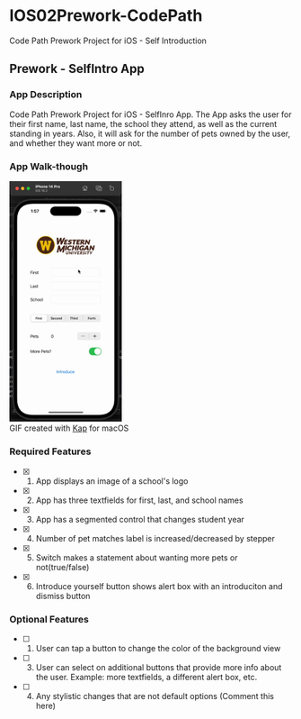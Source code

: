# IOS02Prework-CodePath
Code Path Prework Project for iOS - Self Introduction


## Prework - SelfIntro App

### App Description

Code Path Prework Project for iOS - SelfInro App. The App asks the user for their first name, last name, the school they attend, as well as the current standing in years. Also, it will ask for the number of pets owned by the user, and whether they want more or not. 

### App Walk-though

<img src="https://github.com/lazizjonalimov/IOS02Prework-CodePath/blob/main/app_walkthrough.gif" width=200><br>
GIF created with [Kap](https://getkap.co/) for macOS


<!-- <img src="YOUR_GIF_URL_HERE" width=200><br> OR <img src="YOUR_GIF_PATH" width=200><br> -->

### Required Features

- [x] 1. App displays an image of a school's logo
- [x] 2. App has three textfields for first, last, and school names
- [x] 3. App has a segmented control that changes student year
- [x] 4. Number of pet matches label is increased/decreased by stepper
- [x] 5. Switch makes a statement about wanting more pets or not(true/false) 
- [x] 6. Introduce yourself button shows alert box with an introduciton and dismiss button

### Optional Features

- [ ] 1. User can tap a button to change the color of the background view
- [ ] 3. User can select on additional buttons that provide more info about the user. Example: more textfields, a different alert box, etc.
- [ ] 4. Any stylistic changes that are not default options (Comment this here)
